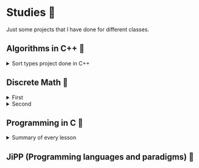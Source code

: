 # Studies :book:
Just some projects that I have done for different classes.

## Algorithms in C++ :bubble_tea:
<details>
  <summary>Sort types project done in C++</summary>

```
Includes:
- insertion sort
- selection sort
- bubblesort
- quicksort
- shellsort
- heapsort
```
</details>

## Discrete Math :no_bell:
<details>
<summary>First</summary>

```
Project in Java that works on data using recursive methods to:
- binary search
- merge sort
```
</details>

<details>
  <summary>Second</summary>

```
Project in Java that implements encryption and decryption by using HMAC method.
```

</details>

## Programming in C :space_invader:
<details>
<summary>Summary of every lesson</summary>

### Lab2
Variables and in-out functions.

### Lab3
Loops and algorithms.

### Lab4
Array and string.

### Lab5
2D arrays and matrixes.

### Lab6
Work on files.

</details>

## JiPP (Programming languages and paradigms) :dart:


